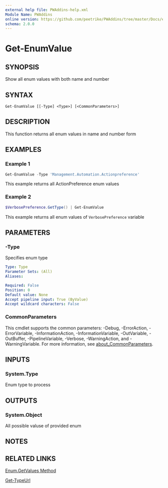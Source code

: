 ```yaml
---
external help file: PWAddins-help.xml
Module Name: PWAddins
online version: https://github.com/peetrike/PWAddins/tree/master/Docs/en-US/Get-EnumValue.md
schema: 2.0.0
---
```


# Get-EnumValue

## SYNOPSIS

Show all enum values with both name and number

## SYNTAX

```
Get-EnumValue [[-Type] <Type>] [<CommonParameters>]
```

## DESCRIPTION

This function returns all enum values in name and number form

## EXAMPLES

### Example 1

```powershell
Get-EnumValue -Type 'Management.Automation.Actionpreference'
```

This example returns all ActionPreference enum values

### Example 2

```powershell
$VerbosePreference.GetType() | Get-EnumValue
```

This example returns all enum values of `VerbosePreference` variable

## PARAMETERS

### -Type

Specifies enum type

```yaml
Type: Type
Parameter Sets: (All)
Aliases:

Required: False
Position: 0
Default value: None
Accept pipeline input: True (ByValue)
Accept wildcard characters: False
```

### CommonParameters
This cmdlet supports the common parameters: -Debug, -ErrorAction, -ErrorVariable, -InformationAction, -InformationVariable, -OutVariable, -OutBuffer, -PipelineVariable, -Verbose, -WarningAction, and -WarningVariable. For more information, see [about_CommonParameters](http://go.microsoft.com/fwlink/?LinkID=113216).

## INPUTS

### System.Type

Enum type to process

## OUTPUTS

### System.Object

All possible valuse of provided enum

## NOTES

## RELATED LINKS

[Enum.GetValues Method](https://learn.microsoft.com/dotnet/api/system.enum.getvalues)

[Get-TypeUrl](Get-TypeUrl.md)
